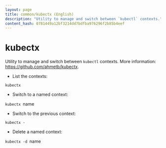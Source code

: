 ```yaml
---
layout: page
title: common/kubectx (English)
description: "Utility to manage and switch between `kubectl` contexts."
content_hash: 0781449a12bf3214dd7bdfba976296f2b85b4eef
---
```

# kubectx

Utility to manage and switch between `kubectl` contexts.
More information: <https://github.com/ahmetb/kubectx>.

- List the contexts:

`kubectx`

- Switch to a named context:

`kubectx `<span class="tldr-var badge badge-pill bg-dark-lm bg-white-dm text-white-lm text-dark-dm font-weight-bold">name</span>

- Switch to the previous context:

`kubectx -`

- Delete a named context:

`kubectx -d `<span class="tldr-var badge badge-pill bg-dark-lm bg-white-dm text-white-lm text-dark-dm font-weight-bold">name</span>
